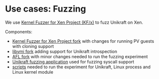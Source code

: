 # Use cases: Fuzzing

We use [Kernel Fuzzer for Xen Project (KF/x)](https://github.com/nephele-vm/kernel-fuzzer-for-xen-project) to fuzz Unikraft on Xen.

Components:
* [Kernel Fuzzer for Xen Project fork](https://github.com/nephele-vm/kernel-fuzzer-for-xen-project) with changes for running PV guests with cloning support
* [libvmi fork](https://github.com/nephele-vm/libvmi) adding support for Unikraft introspection
* [AFL fork](https://github.com/nephele-vm/AFL) with minor changes needed to run the fuzzing experiment
* [Unikraft fuzzing application](https://github.com/nephele-unikraft/app-fuzz) used for fuzzing syscall support
* [scripts](https://github.com/nephele-vm/experiments/tree/main/use-cases/fuzzing/scripts) needed to run the experiment for Unikraft, Linux process and Linux kernel module
